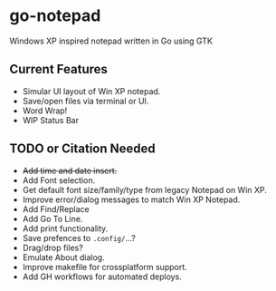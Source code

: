 # go-notepad

Windows XP inspired notepad written in Go using GTK

## Current Features

* Simular UI layout of Win XP notepad.
* Save/open files via terminal or UI.
* Word Wrap!
* WIP Status Bar

## TODO or Citation Needed

* ~~Add time and date insert.~~
* Add Font selection.
* Get default font size/family/type from legacy Notepad on Win XP.
* Improve error/dialog messages to match Win XP Notepad.
* Add Find/Replace
* Add Go To Line.
* Add print functionality.
* Save prefences to `.config/`...?
* Drag/drop files?
* Emulate About dialog.
* Improve makefile for crossplatform support.
* Add GH workflows for automated deploys.

